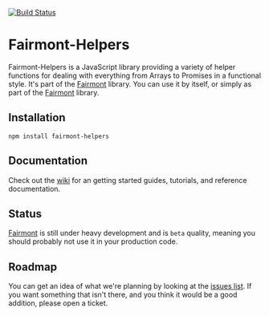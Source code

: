 [![Build Status](https://travis-ci.org/pandastrike/fairmont-helpers.svg)](https://travis-ci.org/pandastrike/fairmont-helpers)

# Fairmont-Helpers

Fairmont-Helpers is a JavaScript library providing a variety of helper functions for dealing with everything from Arrays to Promises in a functional style.
It's part of the [Fairmont][] library.
You can use it by itself, or simply as part of the [Fairmont][] library.

## Installation

`npm install fairmont-helpers`

## Documentation

Check out the [wiki][] for an getting started guides, tutorials, and reference documentation.

## Status

[Fairmont][] is still under heavy development and is `beta` quality, meaning you should probably not use it in your production code.

## Roadmap

You can get an idea of what we're planning by looking at the [issues list][tickets]. If you want something that isn't there, and you think it would be a good addition, please open a ticket.

[tickets]:https://github.com/pandastrike/fairmont/issues
[Fairmont]:https://github.com/pandastrike/fairmont
[wiki]:https://github.com/pandastrike/fairmont/wiki
